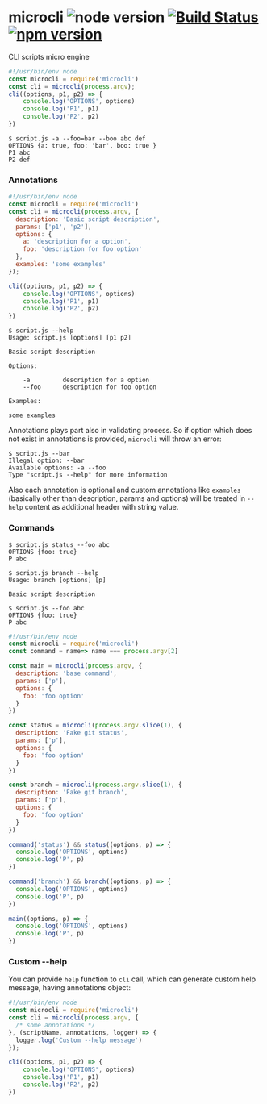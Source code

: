 # microcli ![node version](https://img.shields.io/node/v/microcli.svg) [![Build Status](https://travis-ci.org/pawelgalazka/microcli.svg?branch=master)](https://travis-ci.org/pawelgalazka/microcli) [![npm version](https://badge.fury.io/js/microcli.svg)](https://badge.fury.io/js/microcli)
CLI scripts micro engine

```js
#!/usr/bin/env node
const microcli = require('microcli')
const cli = microcli(process.argv);
cli((options, p1, p2) => {
    console.log('OPTIONS', options)
    console.log('P1', p1)
    console.log('P2', p2)
})
```

```
$ script.js -a --foo=bar --boo abc def
OPTIONS {a: true, foo: 'bar', boo: true }
P1 abc
P2 def

```

### Annotations

```js
#!/usr/bin/env node
const microcli = require('microcli')
const cli = microcli(process.argv, {
  description: 'Basic script description',
  params: ['p1', 'p2'],
  options: {
    a: 'description for a option',
    foo: 'description for foo option'
  },
  examples: 'some examples'
});

cli((options, p1, p2) => {
    console.log('OPTIONS', options)
    console.log('P1', p1)
    console.log('P2', p2)
})
```

```
$ script.js --help
Usage: script.js [options] [p1 p2]

Basic script description

Options:

    -a         description for a option
    --foo      description for foo option
    
Examples:

some examples
```

Annotations plays part also in validating process. So if
option which does not exist in annotations is provided, `microcli` will
throw an error:

```
$ script.js --bar
Illegal option: --bar
Available options: -a --foo
Type "script.js --help" for more information
```

Also each annotation is optional and custom annotations like `examples`
(basically other than description, params and options) will be treated
in `--help` content as additional header with string value.

### Commands
```
$ script.js status --foo abc 
OPTIONS {foo: true}
P abc

$ script.js branch --help
Usage: branch [options] [p]

Basic script description

$ script.js --foo abc
OPTIONS {foo: true}
P abc

```

```js
#!/usr/bin/env node
const microcli = require('microcli')
const command = name=> name === process.argv[2]

const main = microcli(process.argv, {
  description: 'base command',
  params: ['p'],
  options: {
    foo: 'foo option'
  }
})

const status = microcli(process.argv.slice(1), {
  description: 'Fake git status',
  params: ['p'],
  options: {
    foo: 'foo option'
  }
})

const branch = microcli(process.argv.slice(1), {
  description: 'Fake git branch',
  params: ['p'],
  options: {
    foo: 'foo option'
  }
})

command('status') && status((options, p) => {
  console.log('OPTIONS', options)
  console.log('P', p)
})

command('branch') && branch((options, p) => {
  console.log('OPTIONS', options)
  console.log('P', p)
})

main((options, p) => {
  console.log('OPTIONS', options)
  console.log('P', p)
})
```

### Custom --help

You can provide `help` function to `cli` call, which can generate
custom help message, having annotations object:

```js
#!/usr/bin/env node
const microcli = require('microcli')
const cli = microcli(process.argv, {
  /* some annotations */
}, (scriptName, annotations, logger) => {
  logger.log('Custom --help message') 
});

cli((options, p1, p2) => {
    console.log('OPTIONS', options)
    console.log('P1', p1)
    console.log('P2', p2)
})
```
